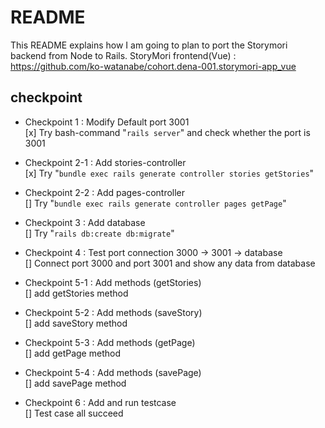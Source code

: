 # README
This README explains how I am going to plan to port the Storymori backend from Node to Rails.
StoryMori frontend(Vue) : https://github.com/ko-watanabe/cohort.dena-001.storymori-app_vue

## checkpoint
- Checkpoint 1 : Modify Default port 3001  
[x] Try bash-command "`rails server`" and check whether the port is 3001

- Checkpoint 2-1 : Add stories-controller  
[x] Try "`bundle exec rails generate controller stories getStories`"

- Checkpoint 2-2 : Add pages-controller  
[] Try "`bundle exec rails generate controller pages getPage`"

- Checkpoint 3 : Add database  
[] Try "`rails db:create db:migrate`"

- Checkpoint 4 : Test port connection 3000 -> 3001 -> database  
[] Connect port 3000 and port 3001 and show any data from database

- Checkpoint 5-1 : Add methods (getStories)  
[] add getStories method

- Checkpoint 5-2 : Add methods (saveStory)  
[] add saveStory method

- Checkpoint 5-3 : Add methods (getPage)  
[] add getPage method

- Checkpoint 5-4 : Add methods (savePage)  
[] add savePage method

- Checkpoint 6 : Add and run testcase  
[] Test case all succeed